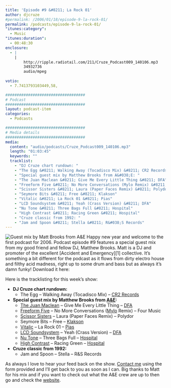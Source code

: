 ```yaml
---
title: 'Episode #9 &#8211; La Rock 01'
author: djcruze
#permalink: /2006/01/18/episode-9-la-rock-01/
permalink: /podcasts/episode-9-la-rock-01/
"itunes:category":
  - Music
"itunes:duration":
  - 00:48:30
enclosure:
  - |
    |
        http://ripple.radiotail.com/211/Cruze_Podcast009_140106.mp3
        34932736
        audio/mpeg
        
votio:
  - 7.7413793103449,58,

###################################
# Podcast
###################################
layout: podcast-item
categories:
  - Podcasts

###################################
# Media details
###################################
media:
  content: "audio/podcasts/Cruze_Podcast009_140106.mp3"
  length: "01:03:45"
  keywords: ""
  tracklist:
    - "DJ Cruze chart rundown: "
    - "The Egg &#8211; Walking Away (Tocadisco Mix) &#8211; CR2 Records"
    - "Special guest mix by Matthew Brooks from A&#038;E: "
    - "The Juan Maclean &#8211; Give Me Every Little Thing &#8211; DFA"
    - "Freeform Five &#8211; No More Conversations (Mylo Remix) &#8211; Four Music"
    - "Scissor Sisters &#8211; Laura (Paper Faces Remix) &#8211; Polydor"
    - "Seymore Bits &#8211; Free &#8211; Klakson"
    - "Vitalic &#8211; La Rock 01 &#8211; Pias"
    - "LCD Soundsystem &#8211; Yeah (Crass Version) &#8211; DFA"
    - "Nu Tone &#8211; Three Bags Full &#8211; Hospital"
    - "High Contrast &#8211; Racing Green &#8211; Hospital"
    - "Cruze classic from 1992: "
    - "Jam and Spoon &#8211; Stella &#8211; R&#038;S Records"
---
```

<img src="http://www.djcruze.co.uk/cms/wp-content/matt_brooks.jpg" alt="Guest mix by Matt Brooks from A&E" class="right" />  
Happy new year and welcome to the first podcast for 2006. Podcast episode #9 features a special guest mix from my good friend and fellow DJ, Matthew Brooks. Matt is a DJ and promoter of the excellent [Accident and Emergency][1] collective. It&#8217;s something a bit different for the podcast as it flows from dirty electro house and filthy acid madness, right up to some drum and bass but as always it&#8217;s damn funky! Download it here:

Here is the tracklisting for this week&#8217;s show:

  * **DJ Cruze chart rundown:** 
      * The Egg &#8211; Walking Away (Tocadisco Mix) &#8211; [CR2 Records][4]
  * **Special guest mix by Matthew Brooks from [A&#038;E][1]:** 
      * [The Juan Maclean][5] &#8211; Give Me Every Little Thing &#8211; [DFA][6]
      * [Freeform Five][7] &#8211; No More Conversations ([Mylo][8] Remix) &#8211; Four Music
      * [Scissor Sisters][9] &#8211; Laura (Paper Faces Remix) &#8211; Polydor
      * Seymore Bits &#8211; Free &#8211; [Klakson][10]
      * [Vitalic][11] &#8211; La Rock 01 &#8211; [Pias][12]
      * [LCD Soundsystem][13] &#8211; Yeah (Crass Version) &#8211; [DFA][6]
      * [Nu Tone][14] &#8211; Three Bags Full &#8211; [Hospital][15]
      * [High Contrast][16] &#8211; Racing Green &#8211; [Hospital][15]
  * **Cruze classic from 1992:** 
      * Jam and Spoon &#8211; Stella &#8211; R&#038;S Records

As always I love to hear your feed back on the show. [Contact me][17] using the form provided and I&#8217;ll get back to you as soon as I can. Big thanks to Matt for his mix and if you want to check out what the A&#038;E crew are up to then go and check the [website][1].

 [1]: http://www.accidentandemergency.info/
 [2]: http://ripple.radiotail.com/211/Cruze_Podcast009_140106.mp3
 [3]: http://www.djcruze.co.uk/cms/podcasts/feed/rss2
 [4]: http://www.cr2records.co.uk/
 [5]: http://www.thejuanmaclean.com/
 [6]: http://www.dfarecords.com/
 [7]: http://www.freeformfive.com/
 [8]: http://www.breastfed.tv/
 [9]: http://www.scissorsisters.com/
 [10]: http://www.klakson.nl/
 [11]: http://www.vitalic.org/
 [12]: http://www.pias.com/
 [13]: http://www.lcdsoundsystem.com/
 [14]: http://www.hospitalrecords.com/artists_nutone.shtml
 [15]: http://www.hospitalrecords.com/
 [16]: http://www.hospitalrecords.com/artists_highcontrast.shtml
 [17]: http://www.djcruze.co.uk/cms/contact/